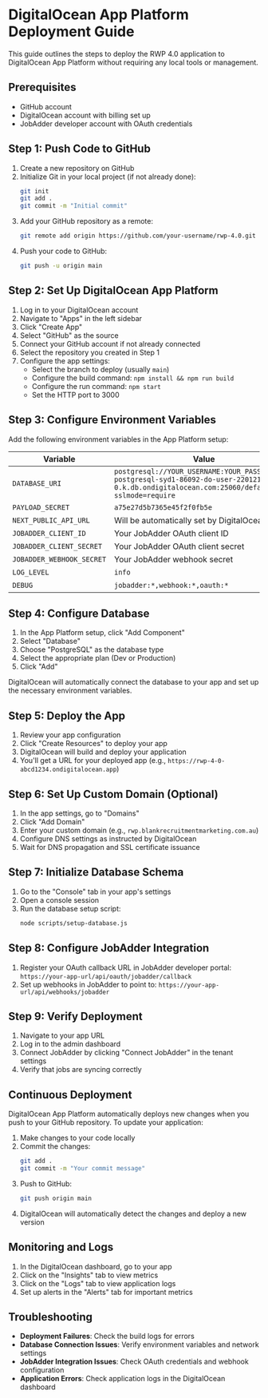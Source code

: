 # DigitalOcean App Platform Deployment Guide

This guide outlines the steps to deploy the RWP 4.0 application to DigitalOcean App Platform without requiring any local tools or management.

## Prerequisites

- GitHub account
- DigitalOcean account with billing set up
- JobAdder developer account with OAuth credentials

## Step 1: Push Code to GitHub

1. Create a new repository on GitHub
2. Initialize Git in your local project (if not already done):
   ```bash
   git init
   git add .
   git commit -m "Initial commit"
   ```
3. Add your GitHub repository as a remote:
   ```bash
   git remote add origin https://github.com/your-username/rwp-4.0.git
   ```
4. Push your code to GitHub:
   ```bash
   git push -u origin main
   ```

## Step 2: Set Up DigitalOcean App Platform

1. Log in to your DigitalOcean account
2. Navigate to "Apps" in the left sidebar
3. Click "Create App"
4. Select "GitHub" as the source
5. Connect your GitHub account if not already connected
6. Select the repository you created in Step 1
7. Configure the app settings:
   - Select the branch to deploy (usually `main`)
   - Configure the build command: `npm install && npm run build`
   - Configure the run command: `npm start`
   - Set the HTTP port to 3000

## Step 3: Configure Environment Variables

Add the following environment variables in the App Platform setup:

| Variable | Value | Encrypted |
|----------|-------|-----------|
| `DATABASE_URI` | `postgresql://YOUR_USERNAME:YOUR_PASSWORD@db-postgresql-syd1-86092-do-user-22012122-0.k.db.ondigitalocean.com:25060/defaultdb?sslmode=require` | Yes |
| `PAYLOAD_SECRET` | `a75e27d5b7365e45f2f0fb5e` | Yes |
| `NEXT_PUBLIC_API_URL` | Will be automatically set by DigitalOcean | No |
| `JOBADDER_CLIENT_ID` | Your JobAdder OAuth client ID | Yes |
| `JOBADDER_CLIENT_SECRET` | Your JobAdder OAuth client secret | Yes |
| `JOBADDER_WEBHOOK_SECRET` | Your JobAdder webhook secret | Yes |
| `LOG_LEVEL` | `info` | No |
| `DEBUG` | `jobadder:*,webhook:*,oauth:*` | No |

## Step 4: Configure Database

1. In the App Platform setup, click "Add Component"
2. Select "Database"
3. Choose "PostgreSQL" as the database type
4. Select the appropriate plan (Dev or Production)
5. Click "Add"

DigitalOcean will automatically connect the database to your app and set up the necessary environment variables.

## Step 5: Deploy the App

1. Review your app configuration
2. Click "Create Resources" to deploy your app
3. DigitalOcean will build and deploy your application
4. You'll get a URL for your deployed app (e.g., `https://rwp-4-0-abcd1234.ondigitalocean.app`)

## Step 6: Set Up Custom Domain (Optional)

1. In the app settings, go to "Domains"
2. Click "Add Domain"
3. Enter your custom domain (e.g., `rwp.blankrecruitmentmarketing.com.au`)
4. Configure DNS settings as instructed by DigitalOcean
5. Wait for DNS propagation and SSL certificate issuance

## Step 7: Initialize Database Schema

1. Go to the "Console" tab in your app's settings
2. Open a console session
3. Run the database setup script:
   ```bash
   node scripts/setup-database.js
   ```

## Step 8: Configure JobAdder Integration

1. Register your OAuth callback URL in JobAdder developer portal:
   `https://your-app-url/api/oauth/jobadder/callback`
2. Set up webhooks in JobAdder to point to:
   `https://your-app-url/api/webhooks/jobadder`

## Step 9: Verify Deployment

1. Navigate to your app URL
2. Log in to the admin dashboard
3. Connect JobAdder by clicking "Connect JobAdder" in the tenant settings
4. Verify that jobs are syncing correctly

## Continuous Deployment

DigitalOcean App Platform automatically deploys new changes when you push to your GitHub repository. To update your application:

1. Make changes to your code locally
2. Commit the changes:
   ```bash
   git add .
   git commit -m "Your commit message"
   ```
3. Push to GitHub:
   ```bash
   git push origin main
   ```
4. DigitalOcean will automatically detect the changes and deploy a new version

## Monitoring and Logs

1. In the DigitalOcean dashboard, go to your app
2. Click on the "Insights" tab to view metrics
3. Click on the "Logs" tab to view application logs
4. Set up alerts in the "Alerts" tab for important metrics

## Troubleshooting

- **Deployment Failures**: Check the build logs for errors
- **Database Connection Issues**: Verify environment variables and network settings
- **JobAdder Integration Issues**: Check OAuth credentials and webhook configuration
- **Application Errors**: Check application logs in the DigitalOcean dashboard